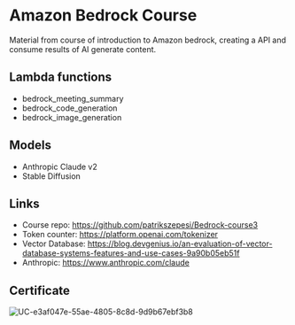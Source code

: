 # Amazon Bedrock Course 

Material from course of introduction to Amazon bedrock, creating a API and consume results of AI generate content. 

## Lambda functions 

- bedrock_meeting_summary
- bedrock_code_generation
- bedrock_image_generation

## Models 

- Anthropic Claude v2 
- Stable Diffusion

## Links 
- Course repo: https://github.com/patrikszepesi/Bedrock-course3
- Token counter: https://platform.openai.com/tokenizer
- Vector Database: https://blog.devgenius.io/an-evaluation-of-vector-database-systems-features-and-use-cases-9a90b05eb51f
- Anthropic: https://www.anthropic.com/claude

## Certificate
![UC-e3af047e-55ae-4805-8c8d-9d9b67ebf3b8](https://github.com/user-attachments/assets/06754cb0-8529-4f55-bdaf-673ff57c2c57)

